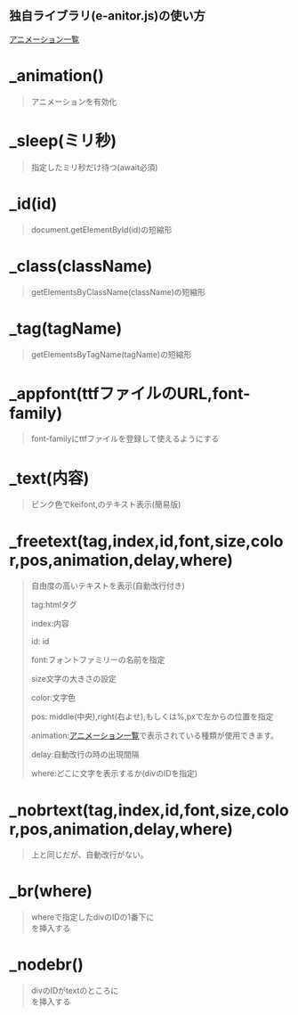 ## 独自ライブラリ(e-anitor.js)の使い方

[アニメーション一覧](https://o-kalan-project.github.io/okalan/js-library/sample.html)

#  _animation()

>アニメーションを有効化

# _sleep(ミリ秒)
  
>指定したミリ秒だけ待つ(await必須)
  
# _id(id)
  
>document.getElementById(id)の短縮形

# _class(className)
  
>getElementsByClassName(className)の短縮形

# _tag(tagName)
  
>getElementsByTagName(tagName)の短縮形

# _appfont(ttfファイルのURL,font-family)
  
>font-familyにttfファイルを登録して使えるようにする

# _text(内容)
  
>ピンク色でkeifont,のテキスト表示(簡易版)

#  _freetext(tag,index,id,font,size,color,pos,animation,delay,where)
  
>自由度の高いテキストを表示(自動改行付き)
>
>  tag:htmlタグ
>
>  index:内容
>
>  id: id
>
>  font:フォントファミリーの名前を指定
>
>  size文字の大きさの設定
>
>  color:文字色
>
>  pos: middle(中央),right(右よせ),もしくは%,pxで左からの位置を指定
>
>  animation:[アニメーション一覧](https://o-kalan-project.github.io/okalan/js-library/sample.html)で表示されている種類が使用できます。
>
>  delay:自動改行の時の出現間隔
>
>  where:どこに文字を表示するか(divのIDを指定)
>
#  _nobrtext(tag,index,id,font,size,color,pos,animation,delay,where)

>上と同じだが、自動改行がない。

#  _br(where)

>whereで指定したdivのIDの1番下に<br>を挿入する

#  _nodebr()

>divのIDがtextのところに<br>を挿入する
